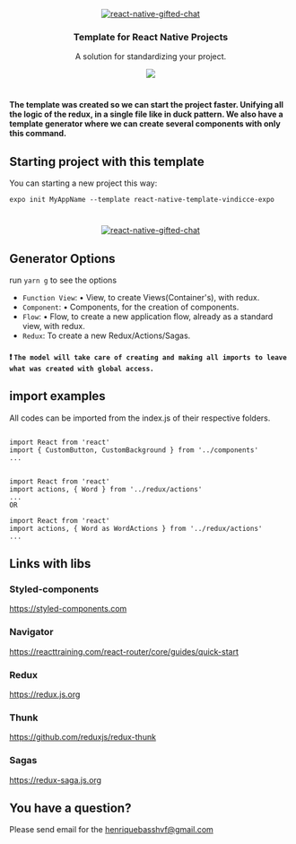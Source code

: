 <p align="center" >
  <p align="center" >
    <a href="">
      <img alt="react-native-gifted-chat" src="https://user-images.githubusercontent.com/22872282/77975177-b34a2900-72cf-11ea-845d-6e40ab6718d4.png" />
    </a>
  </p>

<h3 align="center">
  Template for React Native Projects
</h3>
<p align="center">
  A solution for standardizing your project.
</p>

<p align="center">
  <a title='License' href="https://github.com/FaridSafi/react-native-gifted-chat/blob/master/LICENSE" height="18">
    <img src='https://img.shields.io/badge/license-MIT-blue.svg' />
  </a>
</p>

#

#### The template was created so we can start the project faster. Unifying all the logic of the redux, in a single file like in duck pattern. We also have a template generator where we can create several components with only this command.

## Starting project with this template

You can starting a new project this way:

`expo init MyAppName --template react-native-template-vindicce-expo`

#

  <p align="center" >
    <a href="">
      <img alt="react-native-gifted-chat" src="https://user-images.githubusercontent.com/22872282/77976697-0aea9380-72d4-11ea-96bb-2d4484a8c6a6.png" />
    </a>
  </p>

## Generator Options

run `yarn g` to see the options

- `Function View`: • View, to create Views(Container's), with redux.
- `Component`: • Components, for the creation of components.
- `Flow`: • Flow, to create a new application flow, already as a standard view, with redux.
- `Redux`: To create a new Redux/Actions/Sagas.

#### :exclamation: `The model will take care of creating and making all imports to leave what was created with global access.`

## import examples

All codes can be imported from the index.js of their respective folders.

```components

import React from 'react'
import { CustomButton, CustomBackground } from '../components'
...

```

```actions

import React from 'react'
import actions, { Word } from '../redux/actions'
...
OR

import React from 'react'
import actions, { Word as WordActions } from '../redux/actions'
...

```

## Links with libs

### Styled-components

https://styled-components.com

### Navigator

https://reacttraining.com/react-router/core/guides/quick-start

### Redux

https://redux.js.org

### Thunk

https://github.com/reduxjs/redux-thunk

### Sagas

https://redux-saga.js.org

## You have a question?

Please send email for the henriquebasshvf@gmail.com
